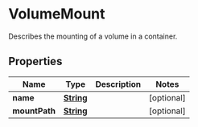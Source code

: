 

# VolumeMount

Describes the mounting of a volume in a container. 

## Properties

| Name | Type | Description | Notes |
|------------ | ------------- | ------------- | -------------|
|**name** | [**String**](String.md) |  |  [optional] |
|**mountPath** | [**String**](String.md) |  |  [optional] |



